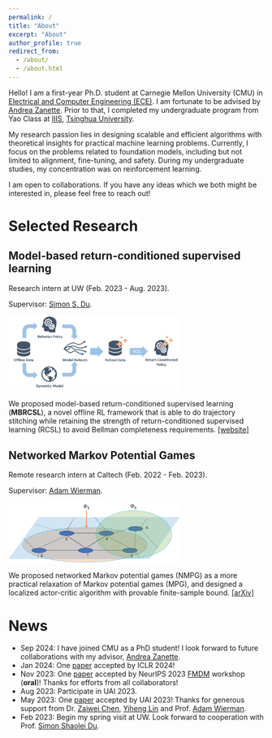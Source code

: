 ```yaml
---
permalink: /
title: "About"
excerpt: "About"
author_profile: true
redirect_from: 
  - /about/
  - /about.html
---
```


Hello! I am a first-year Ph.D. student at Carnegie Mellon University (CMU) in [Electrical and Computer Engineering (ECE)](https://www.ece.cmu.edu/). I am fortunate to be advised by [Andrea Zanette](https://azanette.com/). Prior to that, I completed my undergraduate program from Yao Class at [IIIS](https://iiis.tsinghua.edu.cn/en/), [Tsinghua University](https://www.tsinghua.edu.cn/en/).

My research passion lies in designing scalable and efficient algorithms with theoretical insights for practical machine learning problems. Currently, I focus on the problems related to foundation models, including but not limited to alignment, fine-tuning, and safety. During my undergraduate studies, my concentration was on reinforcement learning.

I am open to collaborations. If you have any ideas which we both might be interested in, please feel free to reach out!

# Selected Research
<!-- - June 2023 - now: Optimization, supervised by Prof. [Jingzhao Zhang](https://sites.google.com/view/jingzhao/home). We hope to extend parameter-free optimization in stochastic gradient setting. -->
## Model-based return-conditioned supervised learning
Research intern at UW (Feb. 2023 - Aug. 2023).

Supervisor: [Simon S. Du](https://simonshaoleidu.com/). 

<!-- ![mbrcsl](../images/mbrcsl.png) -->
 <img src="../images/mbrcsl.png" style="zoom:33%;" />

We proposed model-based return-conditioned supervised learning (**MBRCSL**), a novel offline RL framework that is able to do trajectory stitching while retaining the strength of return-conditioned supervised learning (RCSL) to avoid Bellman completeness requirements. [[website]](mbrcsl_website/)

<!-- - Feb 2023 - now: Offline RL, supervised by Prof. [Simon Shaolei Du](https://simonshaoleidu.com/) at University of Washington. We aim to discover advantages of decision transformer (DT) over classical offline RL algorithms from theoretical perspective, and improve DT to cope with issue of trajectory stitching.  -->

## Networked Markov Potential Games 
Remote research intern at Caltech (Feb. 2022 - Feb. 2023).

Supervisor: [Adam Wierman](https://adamwierman.com/).

<img src="../images/NMPG.png" style="zoom:33%;" />

We proposed networked Markov potential games (NMPG) as a more practical relaxation of Markov potential games (MPG), and designed a localized actor-critic algorithm with provable finite-sample bound. [[arXiv]](https://arxiv.org/abs/2303.04865)

<!-- - Feb 2022 - Feb 2023: Networked MARL, supervised (remotely) by Prof. [Adam Wierman](https://adamwierman.com/) at Caltech. We introduced a class of networked Markov potential games, designed a localized actor-critic algorithm and derived the first finite-sample bound for multi-agent competitive games that is independent of the number of agents. See our paper on [arXiv](https://arxiv.org/abs/2303.04865). -->

<!-- # Skills
- Proficient in mathematical knowledge for ML research: calculus, linear algebra, abstract algebra, probability theory and optimization. 
- Experienced in common programming language: C++, Python, Go, Verilog.
- Familiar with AI frameworks: Pytorch -->

# News
- Sep 2024: I have joined CMU as a PhD student! I look forward to future collaborations with my advisor, [Andrea Zanette](https://azanette.com/). 
- Jan 2024: One [paper](https://arxiv.org/abs/2310.19308) accepted by ICLR 2024!
- Nov 2023: One [paper](https://arxiv.org/abs/2310.19308) accepted by NeurIPS 2023 [FMDM](https://sites.google.com/view/fmdm-neurips23/home) workshop (**oral**)! Thanks for efforts from all collaborators!
- Aug 2023: Participate in UAI 2023.
- May 2023: One [paper](https://arxiv.org/abs/2303.04865) accepted by UAI 2023! Thanks for generous support from Dr. [Zaiwei Chen](https://www.zaiweichen.com/home), [Yiheng Lin](https://yihenglin97.github.io/) and Prof. [Adam Wierman](https://adamwierman.com/).
- Feb 2023: Begin my spring visit at UW. Look forward to cooperation with Prof. [Simon Shaolei Du](https://simonshaoleidu.com/).